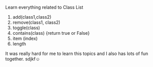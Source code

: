 Learn everything related to Class List

1. add(class1,class2)
2. remove(class1, class2)
3. toggle(class)
4. contains(class) {return true or False}
5. item (index)
6. length

It was really hard for me to learn this topics and I also has lots of fun together.
sdjkf☺
